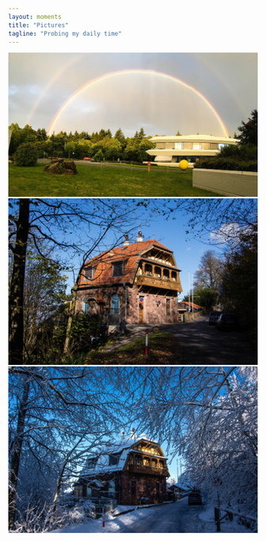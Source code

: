 ```yaml
---
layout: moments
title: "Pictures"
tagline: "Probing my daily time"
---
```


<div> <img src="/img/rainbow.jpg" alt=""> </div>
<div> <img src="/img/house1.jpg" alt=""> </div>
<div> <img src="/img/house.jpg" alt=""> </div>

